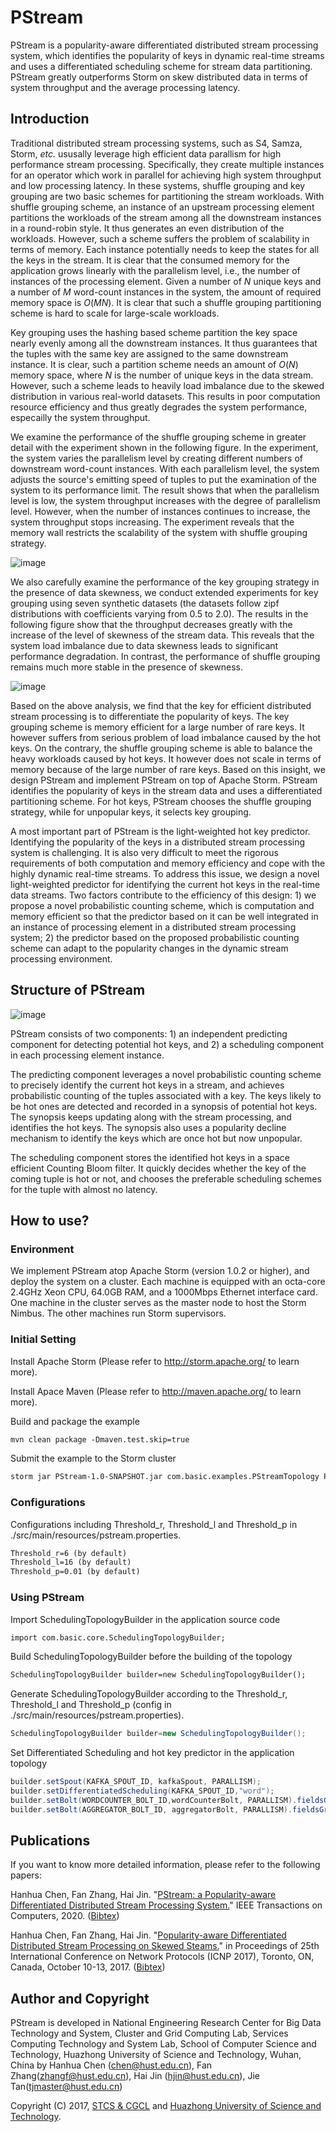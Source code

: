 # PStream

PStream is a popularity-aware differentiated distributed stream processing system, which identifies the popularity of keys in dynamic real-time streams and uses a differentiated scheduling scheme for stream data partitioning. PStream greatly outperforms Storm on skew distributed data in terms of system throughput and the average processing latency.

## Introduction

Traditional distributed stream processing systems, such as S4, Samza, Storm, *etc.* ususally leverage high efficient data parallism for high performance stream processing. Specifically, they create multiple instances for an operator which work in parallel for achieving high system throughput and low processing latency. In these systems, shuffle grouping and key grouping are two basic schemes for partitioning the stream workloads. With shuffle grouping scheme, an instance of an upstream processing element partitions the workloads of the stream among all the downstream instances in a round-robin style. It thus generates an even distribution of the workloads. However, such a scheme suffers the problem of scalability in terms of memory. Each instance potentially needs to keep the states for all the keys in the stream. It is clear that the consumed memory for the application grows linearly with the parallelism level, i.e., the number of instances of the processing element. Given a number of *N* unique keys and a number of *M* word-count instances in the system, the amount of required memory space is *O*(*MN*). It is clear that such a shuffle grouping partitioning scheme is hard to scale for large-scale workloads.

Key grouping uses the hashing based scheme partition the key space nearly evenly among all the downstream instances. It thus guarantees that the tuples with the same key are assigned to the same downstream instance. It is clear, such a partition scheme needs an amount of *O*(*N*) memory space, where *N* is the number of unique keys in the data stream. However, such a scheme leads to heavily load imbalance due to the skewed distribution in various real-world datasets. This results in poor computation resource efficiency and thus greatly degrades the system performance, especailly the system throughput.

We examine the performance of the shuffle grouping scheme in greater detail with the experiment shown in the following figure. In the experiment, the system varies the parallelism level by creating different numbers of downstream word-count instances. With each parallelism level, the system adjusts the source's emitting speed of tuples to put the examination of the system to its performance limit. The result shows that when the parallelism level is low, the system throughput increases with the degree of parallelism level. However, when the number of instances continues to increase, the system throughput stops increasing. The experiment reveals that the memory wall restricts the scalability of the system with shuffle grouping strategy.

![image](https://github.com/CGCL-codes/PStream/raw/master/image/Shufflegrouping.png)

We also carefully examine the performance of the key grouping strategy in the presence of data skewness, we conduct extended experiments for key grouping using seven synthetic datasets (the datasets follow zipf distributions with coefficients varying from 0.5 to 2.0). The results in the following figure show that the throughput decreases greatly with the increase of the level of skewness of the stream data. This reveals that the system load imbalance due to data skewness leads to significant performance degradation. In contrast, the performance of shuffle grouping remains much more stable in the presence of skewness.

![image](https://github.com/CGCL-codes/PStream/raw/master/image/Keygrouping.png)

Based on the above analysis, we find that the key for efficient distributed stream processing is to differentiate the popularity of keys. The key grouping scheme is memory efficient for a large number of rare keys. It however suffers from serious problem of load imbalance caused by the hot keys. On the contrary, the shuffle grouping scheme is able to balance the heavy workloads caused by hot keys. It however does not scale in terms of memory because of the large number of rare keys. Based on this insight, we design PStream and implement PStream on top of Apache Storm. PStream identifies the popularity of keys in the stream data and uses a differentiated partitioning scheme. For hot keys, PStream chooses the shuffle grouping strategy, while for unpopular keys, it selects key grouping. 

A most important part of PStream is the light-weighted hot key predictor. Identifying the popularity of the keys in a distributed stream processing system is challenging. It is also very difficult to meet the rigorous requirements of both computation and memory efficiency and cope with the highly dynamic real-time streams. To address this issue, we design a novel light-weighted predictor for identifying the current hot keys in the real-time data streams. Two factors contribute to the efficiency of this design: 1) we propose a novel probabilistic counting scheme, which is computation and memory efficient so that the predictor based on it can be well integrated in an instance of processing element in a distributed stream processing system; 2) the predictor based on the proposed probabilistic counting scheme can adapt to the popularity changes in the dynamic stream processing environment.

## Structure of PStream

![image](https://github.com/CGCL-codes/PStream/raw/master/image/PStreamStructure.png)

PStream consists of two components: 1) an independent predicting component for detecting potential hot keys, and 2) a scheduling component in each processing element instance. 

The predicting component leverages a novel probabilistic counting scheme to precisely identify the current hot keys in a stream, and achieves probabilistic counting of the tuples associated with a key. The keys likely to be hot ones are detected and recorded in a synopsis of potential hot keys. The synopsis keeps updating along with the stream processing, and identifies the hot keys. The synopsis also uses a popularity decline mechanism to identify the keys which are once hot but now unpopular.

The scheduling component stores the identified hot keys in a space efficient Counting Bloom filter. It quickly decides whether the key of the coming tuple is hot or not, and chooses the preferable scheduling schemes for the tuple with almost no latency.


## How to use?

### Environment

We implement PStream atop Apache Storm (version 1.0.2 or higher), and deploy the system on a cluster. Each machine is equipped with an octa-core 2.4GHz Xeon CPU, 64.0GB RAM, and a 1000Mbps Ethernet interface card. One machine in the cluster serves as the master node to host the Storm Nimbus. The other machines run Storm supervisors.

### Initial Setting

Install Apache Storm (Please refer to http://storm.apache.org/ to learn more).

Install Apace Maven (Please refer to http://maven.apache.org/ to learn more).

Build and package the example

```txt
mvn clean package -Dmaven.test.skip=true
```

Submit the example to the Storm cluster

```txt
storm jar PStream-1.0-SNAPSHOT.jar com.basic.examples.PStreamTopology PStreamTopology *PARALLISM*
```

### Configurations

Configurations including Threshold_r, Threshold_l and Threshold_p in ./src/main/resources/pstream.properties.

```txt
Threshold_r=6 (by default)
Threshold_l=16 (by default)
Threshold_p=0.01 (by default)
```

### Using PStream

Import SchedulingTopologyBuilder in the application source code

```txt
import com.basic.core.SchedulingTopologyBuilder;
```

Build SchedulingTopologyBuilder before the building of the topology

```txt
SchedulingTopologyBuilder builder=new SchedulingTopologyBuilder();
```

Generate SchedulingTopologyBuilder according to the Threshold_r, Threshold_l and Threshold_p (config in ./src/main/resources/pstream.properties).

```java
SchedulingTopologyBuilder builder=new SchedulingTopologyBuilder();
```

Set Differentiated Scheduling and hot key predictor in the application topology

```java
builder.setSpout(KAFKA_SPOUT_ID, kafkaSpout, PARALLISM);
builder.setDifferentiatedScheduling(KAFKA_SPOUT_ID,"word");
builder.setBolt(WORDCOUNTER_BOLT_ID,wordCounterBolt, PARALLISM).fieldsGrouping(Constraints.SCHEDULER_BOLT_ID+builder.getSchedulingNum(), Constraints.nohotFileds, new Fields(Constraints.wordFileds)).shuffleGrouping(Constraints.SCHEDULER_BOLT_ID+builder.getSchedulingNum(), Constraints.hotFileds);
builder.setBolt(AGGREGATOR_BOLT_ID, aggregatorBolt, PARALLISM).fieldsGrouping(WORDCOUNTER_BOLT_ID, new Fields(Constraints.wordFileds));
```

## Publications

If you want to know more detailed information, please refer to the following papers:

Hanhua Chen, Fan Zhang, Hai Jin. "[PStream: a Popularity-aware Differentiated Distributed Stream Processing System.](https://ieeexplore.ieee.org/document/9178498)" IEEE Transactions on Computers, 2020. ([Bibtex](https://github.com/CGCL-codes/PStream/blob/master/PStream-journal.bib))

Hanhua Chen, Fan Zhang, Hai Jin. "[Popularity-aware Differentiated Distributed Stream Processing on Skewed Steams.](https://ieeexplore.ieee.org/document/8117551)" in Proceedings of 25th International Conference on Network Protocols (ICNP 2017), Toronto, ON, Canada, October 10-13, 2017. ([Bibtex](https://github.com/CGCL-codes/PStream/blob/master/PStream-conf.bib))


## Author and Copyright

PStream is developed in National Engineering Research Center for Big Data Technology and System, Cluster and Grid Computing Lab, Services Computing Technology and System Lab, School of Computer Science and Technology, Huazhong University of Science and Technology, Wuhan, China by Hanhua Chen (chen@hust.edu.cn), Fan Zhang(zhangf@hust.edu.cn), Hai Jin (hjin@hust.edu.cn), Jie Tan(tjmaster@hust.edu.cn)

Copyright (C) 2017, [STCS & CGCL](http://grid.hust.edu.cn/) and [Huazhong University of Science and Technology](http://www.hust.edu.cn).


